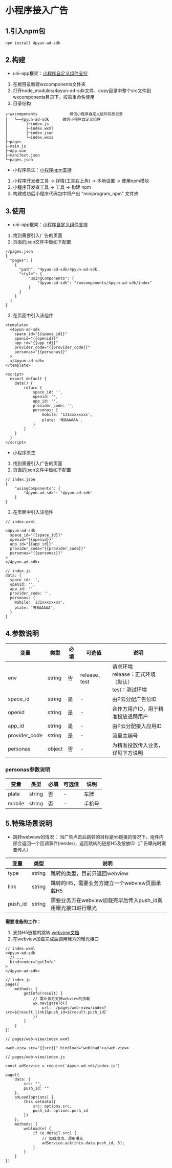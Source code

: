 # 小程序接入广告

## 1.引入npm包
```
npm install 4pyun-ad-sdk
```


## 2.构建
- uni-app框架：[小程序自定义组件支持](https://uniapp.dcloud.net.cn/tutorial/miniprogram-subject.html#%E5%B0%8F%E7%A8%8B%E5%BA%8F%E8%87%AA%E5%AE%9A%E4%B9%89%E7%BB%84%E4%BB%B6%E6%94%AF%E6%8C%81/)
1. 在根目录新建wxcomponents文件夹
2. 打开node_modules/4pyun-ad-sdk文件，copy目录中整个src文件到wxcomponents目录下，按需重命名使用
3. 目录结构

```
┌─wxcomponents              微信小程序自定义组件存放目录
│   └──4pyun-ad-sdk      微信小程序自定义组件
│        ├─index.js
│        ├─index.wxml
│        ├─index.json
│        └─index.wxss
├─pages
├─main.js
├─App.vue
├─manifest.json
└─pages.json
```

- 小程序原生：[小程序npm支持](https://developers.weixin.qq.com/miniprogram/dev/devtools/npm.html)
1. 小程序开发者工具 -> 详情(工具右上角) -> 本地设置 -> 使用npm模块
2. 小程序开发者工具 -> 工具 -> 构建 npm
3. 构建成功后小程序代码包中将产出 "miniprogram_npm" 文件夹

## 3.使用
- uni-app框架：[小程序自定义组件支持](https://uniapp.dcloud.net.cn/tutorial/miniprogram-subject.html#%E5%B0%8F%E7%A8%8B%E5%BA%8F%E8%87%AA%E5%AE%9A%E4%B9%89%E7%BB%84%E4%BB%B6%E6%94%AF%E6%8C%81/)
1. 找到需要引入广告的页面
2. 页面的json文件中做如下配置

```
//pages.json
{
  "pages": [
    {
      "path": "4pyun-ad-sdk/4pyun-ad-sdk,
      "style": {
          "usingComponents": {
              "4pyun-ad-sdk": "/wxcomponents/4pyun-ad-sdk/index"
          }
      }
    }
  ]
}
```
3. 在页面中引入该组件
```
<template>
  <4pyun-ad-sdk
    space_id="{{space_id}}"
    openid="{{openid}}"
    app_id="{{app_id}}"
    provider_code="{{provider_code}}"
    personas="{{personas}}"
  >
  </4pyun-ad-sdk>
</template>

<script>
  export default {
    data() {
        return {
            space_id: '',
            openid: '',
            app_id: '',
            provider_code: '',
            personas: {
                mobile: '131xxxxxxxx',
                plate: '粤BAAAAA',
            }
        }
    }
  }
</script>
```
- 小程序原生
1. 找到需要引入广告的页面
2. 页面的json文件中做如下配置

```
// index.json
{
    "usingComponents": {
        "4pyun-ad-sdk": "4pyun-ad-sdk"
    }
}
```
3. 在页面中引入该组件

```
// index.wxml

<4pyun-ad-sdk
  space_id="{{space_id}}"
  openid="{{openid}}"
  app_id="{{app_id}}"
  provider_code="{{provider_code}}"
  personas="{{personas}}"
>
</4pyun-ad-sdk>

// index.js
data: {
  space_id: '',
  openid: '',
  app_id: ''
  provider_code: '',
  personas: {
    mobile: '131xxxxxxxx',
    plate: '粤BAAAAA',
  }
}

```

## 4.参数说明

| 变量 | 类型 | 必填 | 可选值 | 说明 |
| ---- | ---- | ---- | ------ | ---- |
| env | string | 否 | release、test | 请求环境<br/>release：正式环境（默认）<br/>test：测试环境 |
| space_id  | string | 是 | - | 由P云分配广告位ID |
| openid | string | 是 | - | 合作方用户ID，用于精准投放追踪用户 |
| app_id | string | 是 | - | 由P云分配接入应用ID |
| provider_code | string | 是 | - | 流量主编号 |
| personas | object | 否 | - | 为精准投放传入业务，详见下方说明 |

### personas参数说明

| 变量 | 类型 | 必填 | 可选值 | 说明 |
| ---- | ---- | ---- | ------ | ---- |
| plate | string | 否 | - | 车牌 |
| mobile | string | 否 | - | 手机号 |


## 5.特殊场景说明
- 跳转webview的情况：
    当广告点击后跳转的目标是h5链接的情况下，组件内部会返回一个回调事件(render)，返回跳转的链接H5及投放ID（广告曝光时需要传入）


| 变量 | 类型 | 说明 |
| --- | --- | --- |
| type | string | 跳转的类型，目前只返回webview |
| link | string | 跳转的H5，需要业务方建立一个webview页面承载H5  |
| push_id | string | 需要业务方在webview加载完毕后传入push_id调用曝光接口进行曝光 |


**需要准备的工作：**
1. 支持H5链接的跳转 [webview文档](https://developers.weixin.qq.com/miniprogram/dev/component/web-view.html)
2. 在webview加载完成后调用我方的曝光接口

```
// index.wxml
<4pyun-ad-sdk
  // ...
  bindrender="getInfo"
>
</4pyun-ad-sdk>
```
```
// index.js
page({
    methods: {
        getInfo(result) {
            // 需业务方支持webview的加载
            wx.navigateTo({
                url: `/pages/web-view/index?src=${result.link}&push_id=${result.push_id}`
            })
        }
    }
})
```

```
// pages/web-view/index.wxml

<web-view src="{{src}}" bindload="webload"></web-view>
```
```
// pages/web-view/index.js

const adService = require('4pyun-ad-sdk/index.js')

page({
    data: {
        src: "",
        push_id: ""
    },
    onLoad(options) {
        this.setdata({
            src: options.src,
            push_id: options.push_id
        })
    },
    methods: {
        webload(e) {
            if (e.detail.src) {
                // 加载成功，调用曝光
                adService.ack(this.data.push_id, 5);
            }
        }
    }
})
```
